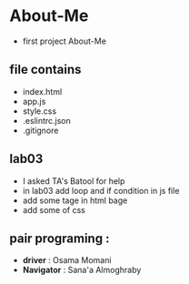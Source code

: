 # About-Me
* first project About-Me 
## file contains
* index.html
* app.js
* style.css
* .eslintrc.json
* .gitignore
## lab03
* I asked TA's Batool for help 
* in lab03 add loop and if condition in js file
* add some tage in html bage
*  add some of css

## pair programing :
* **driver** : Osama Momani
* **Navigator** : Sana'a Almoghraby



